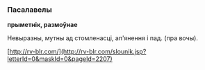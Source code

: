 ### Пасалавелы
**прыметнік, размоўнае**

Невыразны, мутны ад стомленасці, ап'янення і пад. (пра вочы).

<a rel="author">[http://rv-blr.com/](http://rv-blr.com/slounik.jsp?letterId=0&maskId=0&pageId=2207)</a>
